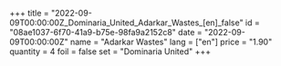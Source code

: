 +++
title = "2022-09-09T00:00:00Z_Dominaria_United_Adarkar_Wastes_[en]_false"
id = "08ae1037-6f70-41a9-b75e-98fa9a2152c8"
date = "2022-09-09T00:00:00Z"
name = "Adarkar Wastes"
lang = ["en"]
price = "1.90"
quantity = 4
foil = false
set = "Dominaria United"
+++
